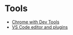 # Tools

* [Chrome with Dev Tools](https://www.lynda.com/Chrome-tutorials/Learning-Chrome-Web-Developer-Tools/590844-2.html)
* [VS Code editor and plugins](https://www.lynda.com/Visual-Studio-tutorials/Visual-Studio-Code-Web-Developers/588785-2.html?org=ewu.edu)

